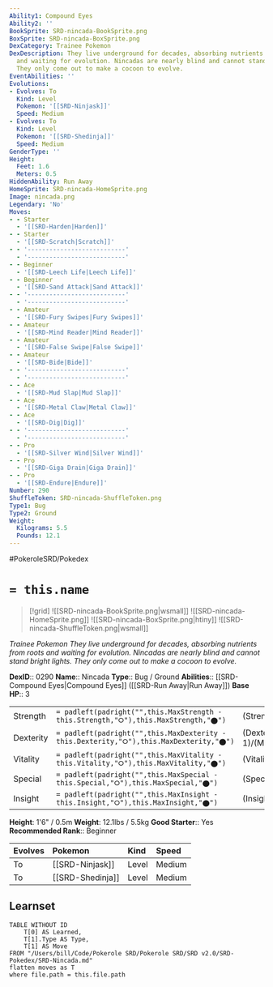 ```yaml
---
Ability1: Compound Eyes
Ability2: ''
BookSprite: SRD-nincada-BookSprite.png
BoxSprite: SRD-nincada-BoxSprite.png
DexCategory: Trainee Pokemon
DexDescription: They live underground for decades, absorbing nutrients from roots
  and waiting for evolution. Nincadas are nearly blind and cannot stand bright lights.
  They only come out to make a cocoon to evolve.
EventAbilities: ''
Evolutions:
- Evolves: To
  Kind: Level
  Pokemon: '[[SRD-Ninjask]]'
  Speed: Medium
- Evolves: To
  Kind: Level
  Pokemon: '[[SRD-Shedinja]]'
  Speed: Medium
GenderType: ''
Height:
  Feet: 1.6
  Meters: 0.5
HiddenAbility: Run Away
HomeSprite: SRD-nincada-HomeSprite.png
Image: nincada.png
Legendary: 'No'
Moves:
- - Starter
  - '[[SRD-Harden|Harden]]'
- - Starter
  - '[[SRD-Scratch|Scratch]]'
- - '---------------------------'
  - '---------------------------'
- - Beginner
  - '[[SRD-Leech Life|Leech Life]]'
- - Beginner
  - '[[SRD-Sand Attack|Sand Attack]]'
- - '---------------------------'
  - '---------------------------'
- - Amateur
  - '[[SRD-Fury Swipes|Fury Swipes]]'
- - Amateur
  - '[[SRD-Mind Reader|Mind Reader]]'
- - Amateur
  - '[[SRD-False Swipe|False Swipe]]'
- - Amateur
  - '[[SRD-Bide|Bide]]'
- - '---------------------------'
  - '---------------------------'
- - Ace
  - '[[SRD-Mud Slap|Mud Slap]]'
- - Ace
  - '[[SRD-Metal Claw|Metal Claw]]'
- - Ace
  - '[[SRD-Dig|Dig]]'
- - '---------------------------'
  - '---------------------------'
- - Pro
  - '[[SRD-Silver Wind|Silver Wind]]'
- - Pro
  - '[[SRD-Giga Drain|Giga Drain]]'
- - Pro
  - '[[SRD-Endure|Endure]]'
Number: 290
ShuffleToken: SRD-nincada-ShuffleToken.png
Type1: Bug
Type2: Ground
Weight:
  Kilograms: 5.5
  Pounds: 12.1
---
```


#PokeroleSRD/Pokedex

# `= this.name`

> [!grid]
> ![[SRD-nincada-BookSprite.png|wsmall]]
> ![[SRD-nincada-HomeSprite.png]]
> ![[SRD-nincada-BoxSprite.png|htiny]]
> ![[SRD-nincada-ShuffleToken.png|wsmall]]


*Trainee Pokemon*
*They live underground for decades, absorbing nutrients from roots and waiting for evolution. Nincadas are nearly blind and cannot stand bright lights. They only come out to make a cocoon to evolve.*

**DexID**:: 0290
**Name**:: Nincada
**Type**:: Bug / Ground
**Abilities**:: [[SRD-Compound Eyes|Compound Eyes]] ([[SRD-Run Away|Run Away]])
**Base HP**:: 3

|           |                                                                                        |                                          |
| --------- | -------------------------------------------------------------------------------------- | ---------------------------------------- |
| Strength  | `= padleft(padright("",this.MaxStrength - this.Strength,"⭘"),this.MaxStrength,"⬤")`    | (Strength::2)/(MaxStrength::4)   |
| Dexterity | `= padleft(padright("",this.MaxDexterity - this.Dexterity,"⭘"),this.MaxDexterity,"⬤")` | (Dexterity:: 1)/(MaxDexterity::3) |
| Vitality  | `= padleft(padright("",this.MaxVitality - this.Vitality,"⭘"),this.MaxVitality,"⬤")`    | (Vitality::2)/(MaxVitality::5)   |
| Special   | `= padleft(padright("",this.MaxSpecial - this.Special,"⭘"),this.MaxSpecial,"⬤")`       | (Special::1)/(MaxSpecial::3)     |
| Insight   | `= padleft(padright("",this.MaxInsight - this.Insight,"⭘"),this.MaxInsight,"⬤")`       | (Insight::1)/(MaxInsight::3)     |

**Height**: 1'6" / 0.5m
**Weight**: 12.1lbs / 5.5kg
**Good Starter**:: Yes
**Recommended Rank**:: Beginner

| Evolves   | Pokemon          | Kind   | Speed   |
|:----------|:-----------------|:-------|:--------|
| To        | [[SRD-Ninjask]]  | Level  | Medium  |
| To        | [[SRD-Shedinja]] | Level  | Medium  |

## Learnset

```dataview
TABLE WITHOUT ID
    T[0] AS Learned,
    T[1].Type AS Type,
    T[1] AS Move
FROM "/Users/bill/Code/Pokerole SRD/Pokerole SRD/SRD v2.0/SRD-Pokedex/SRD-Nincada.md"
flatten moves as T
where file.path = this.file.path
```

